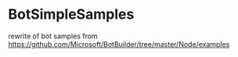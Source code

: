 # BotSimpleSamples
rewrite of bot samples from https://github.com/Microsoft/BotBuilder/tree/master/Node/examples
